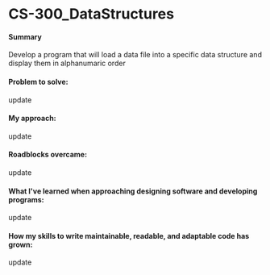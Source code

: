 # CS-300_DataStructures
#### Summary
Develop a program that will load a data file into a specific data structure and display them in alphanumaric order

#### Problem to solve:
update

#### My approach:
update

#### Roadblocks overcame:
update

#### What I've learned when approaching designing software and developing programs:
update

#### How my skills to write maintainable, readable, and adaptable code has grown:
update
